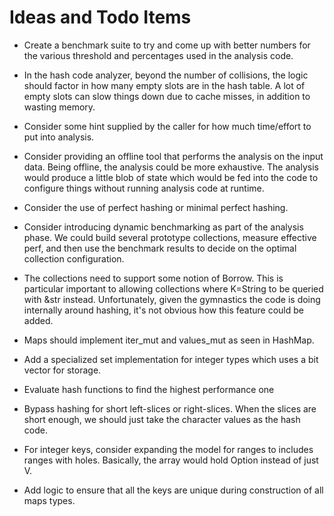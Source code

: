 # Ideas and Todo Items

* Create a benchmark suite to try and come up with better numbers for the various threshold and percentages
  used in the analysis code.

* In the hash code analyzer, beyond the number of collisions, the logic should factor in how many empty slots are in the
  hash table. A lot of empty slots can slow things down due to cache misses, in addition to wasting memory.

* Consider some hint supplied by the caller for how much time/effort to put into analysis.

* Consider providing an offline tool that performs the analysis on the input data. Being offline, the
  analysis could be more exhaustive. The analysis would produce a little blob of state which would be fed
  into the code to configure things without running analysis code at runtime.

* Consider the use of perfect hashing or minimal perfect hashing.

* Consider introducing dynamic benchmarking as part of the analysis phase. We could build
  several prototype collections, measure effective perf, and then use the benchmark results to
  decide on the optimal collection configuration.

* The collections need to support some notion of Borrow<T>. This is particular important to
  allowing collections where K=String to be queried with &str instead. Unfortunately, given the
  gymnastics the code is doing internally around hashing, it's not obvious how this feature
  could be added.

* Maps should implement iter_mut and values_mut as seen in HashMap.

* Add a specialized set implementation for integer types which uses a bit vector for storage.

* Evaluate hash functions to find the highest performance one

- Bypass hashing for short left-slices or right-slices. When the slices are
  short enough, we should just take the character values as the hash code.

- For integer keys, consider expanding the model for ranges to includes ranges with holes.
  Basically, the array would hold Option<V> instead of just V.

- Add logic to ensure that all the keys are unique during construction of all maps types.
